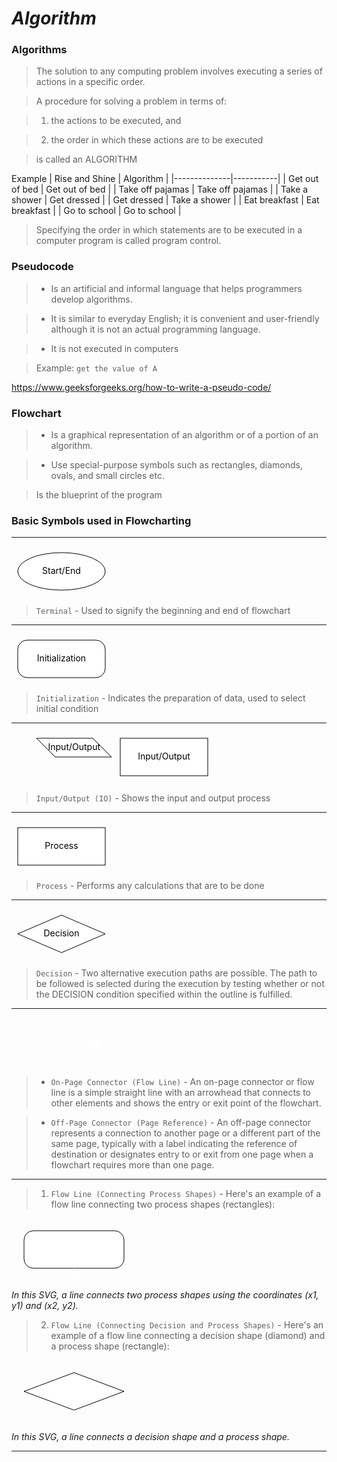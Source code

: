 # ***Algorithm***

### Algorithms

> The solution to any computing problem involves executing a series of actions in a specific order. 

> A procedure for solving a problem in terms of:

> 1. the actions to be executed, and

> 2. the order in which these actions are to be executed

> is called an ALGORITHM

Example
| Rise and Shine | Algorithm |
|--------------|-----------|
| Get out of bed | Get out of bed |
| Take off pajamas | Take off pajamas |
| Take a shower | Get dressed |
|  Get dressed | Take a shower |
| Eat breakfast | Eat breakfast |
| Go to school | Go to school |

> Specifying the order in which statements are to be executed in a computer program is called program control.

### Pseudocode

> - Is an artificial and informal language that helps programmers develop algorithms.

> - It is similar to everyday English; it is convenient and user-friendly although it is not an actual programming language.

> - It is not executed in computers

> Example: `get the value of A`

https://www.geeksforgeeks.org/how-to-write-a-pseudo-code/

### Flowchart

> - Is a graphical representation of an algorithm or of a portion of an algorithm.

> - Use special-purpose symbols such as rectangles, diamonds, ovals, and small circles etc.

> Is the blueprint of the program

### Basic Symbols used in Flowcharting

---
<svg width="160" height="80" xmlns="http://www.w3.org/2000/svg">
  <ellipse cx="80" cy="40" rx="70" ry="30" stroke="black" fill="white" />
  <text x="50%" y="50%" dominant-baseline="middle" text-anchor="middle">Start/End</text>
</svg>

> `Terminal` - Used to signify the beginning and end of flowchart

---

<svg width="160" height="80" xmlns="http://www.w3.org/2000/svg">
  <rect x="10" y="10" width="140" height="60" rx="15" ry="15" stroke="black" fill="white" />
  <text x="50%" y="50%" dominant-baseline="middle" text-anchor="middle">Initialization</text>
</svg>

> `Initialization` - Indicates the preparation of data, used to select initial condition

---

<svg width="160" height="80" xmlns="http://www.w3.org/2000/svg">
  <polygon points="40,10 130,10 160,40 70,40" stroke="black" fill="white" />
  <text x="58.5" y="25" dominant-baseline="middle" text-anchor="right">Input/Output</text>
</svg>

<svg width="160" height="80" xmlns="http://www.w3.org/2000/svg">
  <rect x="10" y="10" width="140" height="60" stroke="black" fill="white" />
  <text x="50%" y="50%" dominant-baseline="middle" text-anchor="middle">Input/Output</text>
</svg>

> `Input/Output (IO)` - Shows the input and output process

---

<svg width="160" height="80" xmlns="http://www.w3.org/2000/svg">
  <rect x="10" y="10" width="140" height="60" stroke="black" fill="white" />
  <text x="50%" y="50%" dominant-baseline="middle" text-anchor="middle">Process</text>
</svg>

> `Process` - Performs any calculations that are to be done

---

<svg width="160" height="80" xmlns="http://www.w3.org/2000/svg">
  <polygon points="80,10 150,40 80,70 10,40" stroke="black" fill="White" />
  <text x="50%" y="50%" dominant-baseline="middle" text-anchor="middle">Decision</text>
</svg>

> `Decision` - Two alternative execution paths are possible. The path to be followed is selected during the execution by testing whether or not the DECISION condition specified within the outline is fulfilled.

---

<svg width="160" height="80" xmlns="http://www.w3.org/2000/svg">
  <line x1="20" y1="40" x2="120" y2="40" stroke="white" />
  <polygon points="120,40 140,45 140,35" stroke="white" fill="white" />
</svg>

> - `On-Page Connector (Flow Line)` - An on-page connector or flow line is a simple straight line with an arrowhead that connects to other elements and shows the entry or exit point of the flowchart.

> - `Off-Page Connector (Page Reference)` - An off-page connector represents a connection to another page or a different part of the same page, typically with a label indicating the reference of destination or designates entry to or exit from one page when a flowchart requires more than one page.

---

> 1. `Flow Line (Connecting Process Shapes)` - Here's an example of a flow line connecting two process shapes (rectangles):

<svg width="200" height="100" xmlns="http://www.w3.org/2000/svg">
  <rect x="20" y="20" width="160" height="60" rx="15" ry="15" stroke="black" fill="white" />
  <rect x="20" y="120" width="160" height="60" rx="15" ry="15" stroke="black" fill="none" />
  <line x1="100" y1="80" x2="100" y2="120" stroke="white" />
</svg>

*In this SVG, a line connects two process shapes using the coordinates (x1, y1) and (x2, y2).*

> 2. `Flow Line (Connecting Decision and Process Shapes)` - Here's an example of a flow line connecting a decision shape (diamond) and a process shape (rectangle):

<svg width="200" height="100" xmlns="http://www.w3.org/2000/svg">
  <polygon points="100,20 180,50 100,80 20,50" stroke="black" fill="white" />
  <rect x="20" y="120" width="160" height="60" rx="15" ry="15" stroke="black" fill="none" />
  <line x1="100" y1="80" x2="100" y2="120" stroke="white" />
</svg>

*In this SVG, a line connects a decision shape and a process shape.*

---





